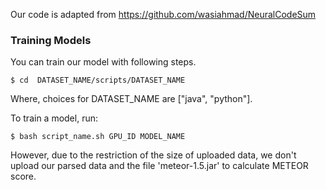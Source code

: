 Our code is adapted from https://github.com/wasiahmad/NeuralCodeSum
### Training Models

You can train our model with following steps.

```
$ cd  DATASET_NAME/scripts/DATASET_NAME
```

Where, choices for DATASET_NAME are ["java", "python"].

To train a model, run:

```
$ bash script_name.sh GPU_ID MODEL_NAME
```

However, due to the restriction of the size of uploaded data, we don't upload our parsed data and the file  'meteor-1.5.jar' to calculate METEOR score.
